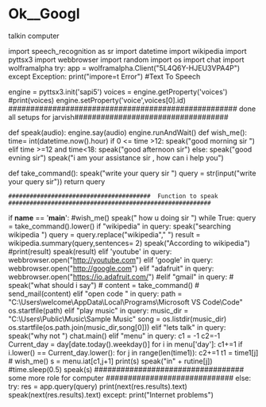 # Ok__Googl
talkin computer

import speech_recognition as sr
import datetime
import wikipedia
import pyttsx3
import webbrowser
import random
import os
import chat
import wolframalpha
try:
    app = wolframalpha.Client("5L4Q6Y-HJEU3VPA4P")
except Exception:
    print("impore=t Error")
#Text To Speech

engine = pyttsx3.init('sapi5')
voices = engine.getProperty('voices')
#print(voices)
engine.setProperty('voice',voices[0].id)
#################################################### done all setups for jarvish###################################


def speak(audio):
    engine.say(audio)
    engine.runAndWait()
def wish_me():
    time= int(datetime.now().hour)
    if 0 <= time >12:
        speak("good morning sir ")
    elif time >=12 and time<18:
        speak("good afternoon sir")
    else:
        speak("good evning sir")
    speak("i am your assistance sir , how can i help you")


def take_command():
    speak("write your query sir ")
    query = str(input("write your query sir"))
    return query
    
    ########################################  Function to speak ######################################################### 
    
if __name__ == '__main__':
    #wish_me()
    speak(" how u doing sir ")
    while True:
        query = take_command().lower()
        if "wikipedia" in query:
            speak("searching wikipedia ")
            query = query.replace("wikipedia"," ")
            result = wikipedia.summary(query,sentences= 2)
            speak("According to wikipedia")
            #print(result)
            speak(result)
        elif 'youtube' in query:
            webbrowser.open("http://youtube.com")
        elif 'google' in query:
            webbrowser.open("http://google.com")
        elif "adafruit" in query:
            webbrowser.open("https://io.adafruit.com/")
        #elif "gmail" in query:
            #    speak("what should i say")
            #    content = take_command()
            #    send_mail(content)
        elif "open code " in query:
            path = "C:\\Users\\welcome\\AppData\\Local\\Programs\\Microsoft VS Code\\Code"
            os.startfile(path)
        elif "play music" in query:
            music_dir = "C:\\Users\\Public\\Music\\Sample Music"
            song = os.listdir(music_dir)
            os.startfile(os.path.join(music_dir,song[0]))
        elif "lets talk" in query:
            speak("why not ")
            chat.main()
        elif "menu" in query:
            c1 = -1
            c2=-1
            Current_day = day[date.today().weekday()]
            for i in menu['day']:
                c1+=1
                if i.lower() == Current_day.lower():
                    for j in range(len(time1)):
                        c2+=1
                        t1 = time1[j]
                       # wish_me()
                        s = menu.iat[c1,j+1]
                        print(s)
                        speak("in" + rutine[j])
                        #time.sleep(0.5)
                        speak(s)
        ################################## some more role for computer ############################# 
          else:
            try:
                res = app.query(query)
                print(next(res.results).text)
                speak(next(res.results).text)
            except:
                print("Internet problems")
       
